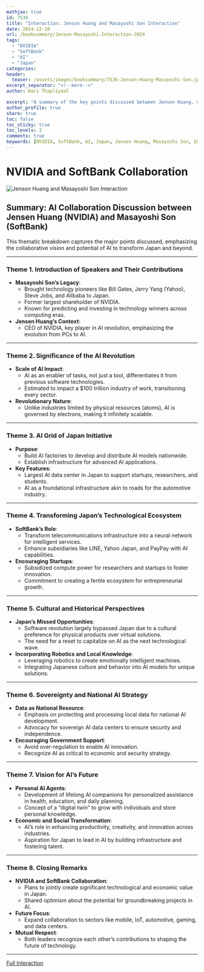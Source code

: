 ```yaml
---
mathjax: true
id: 7536
title: "Interaction: Jenson Huang and Masayoshi Son Interaction"
date: 2024-12-10
url: /booksummary/Jenson-Masayoshi-Interaction-2024
tags:
  - "NVIDIA"
  - "SoftBank"
  - "AI"
  - "Japan"
categories:
header:
  teaser: /assets/images/booksummary/7536-Jenson-Huang-Masayoshi-Son.jpg
excerpt_separator: "<!--more-->"
author: Hari Thapliyaal

excerpt: "A summary of the key points discussed between Jensen Huang, CEO of NVIDIA, and Masayoshi Son, CEO of SoftBank, regarding their collaboration on AI technology and the future of AI in Japan. "
author_profile: true
share: true
toc: false
toc_sticky: true
toc_levels: 3
comments: true
keywords: [NVIDIA, SoftBank, AI, Japan, Jensen Huang, Masayoshi Son, Entrepreneur, Innovator, Business Leader]
---
```


# NVIDIA and SoftBank Collaboration

![Jenson Huang and Masayoshi Son Interaction](/assets/images/booksummary/7536-Jenson-Huang-Masayoshi-Son.jpg)

## Summary: AI Collaboration Discussion between Jensen Huang (NVIDIA) and Masayoshi Son (SoftBank)

This thematic breakdown captures the major points discussed, emphasizing the collaborative vision and potential of AI to transform Japan and beyond.

---

### **Theme 1. Introduction of Speakers and Their Contributions**
- **Masayoshi Son’s Legacy**:
  - Brought technology pioneers like Bill Gates, Jerry Yang (Yahoo), Steve Jobs, and Alibaba to Japan.
  - Former largest shareholder of NVIDIA.
  - Known for predicting and investing in technology winners across computing eras.
- **Jensen Huang’s Context**:
  - CEO of NVIDIA, key player in AI revolution, emphasizing the evolution from PCs to AI.

---

### **Theme 2. Significance of the AI Revolution**
- **Scale of AI Impact**:
  - AI as an enabler of tasks, not just a tool, differentiates it from previous software technologies.
  - Estimated to impact a $100 trillion industry of work, transitioning every sector.
- **Revolutionary Nature**:
  - Unlike industries limited by physical resources (atoms), AI is governed by electrons, making it infinitely scalable.

---

### **Theme 3. AI Grid of Japan Initiative**
- **Purpose**:
  - Build AI factories to develop and distribute AI models nationwide.
  - Establish infrastructure for advanced AI applications.
- **Key Features**:
  - Largest AI data center in Japan to support startups, researchers, and students.
  - AI as a foundational infrastructure akin to roads for the automotive industry.

---

### **Theme 4. Transforming Japan’s Technological Ecosystem**
- **SoftBank’s Role**:
  - Transform telecommunications infrastructure into a neural network for intelligent services.
  - Enhance subsidiaries like LINE, Yahoo Japan, and PayPay with AI capabilities.
- **Encouraging Startups**:
  - Subsidized compute power for researchers and startups to foster innovation.
  - Commitment to creating a fertile ecosystem for entrepreneurial growth.

---

### **Theme 5. Cultural and Historical Perspectives**
- **Japan’s Missed Opportunities**:
  - Software revolution largely bypassed Japan due to a cultural preference for physical products over virtual solutions.
  - The need for a reset to capitalize on AI as the next technological wave.
- **Incorporating Robotics and Local Knowledge**:
  - Leveraging robotics to create emotionally intelligent machines.
  - Integrating Japanese culture and behavior into AI models for unique solutions.

---

### **Theme 6. Sovereignty and National AI Strategy**
- **Data as National Resource**:
  - Emphasis on protecting and processing local data for national AI development.
  - Advocacy for sovereign AI data centers to ensure security and independence.
- **Encouraging Government Support**:
  - Avoid over-regulation to enable AI innovation.
  - Recognize AI as critical to economic and security strategy.

---

### **Theme 7. Vision for AI’s Future**
- **Personal AI Agents**:
  - Development of lifelong AI companions for personalized assistance in health, education, and daily planning.
  - Concept of a “digital twin” to grow with individuals and store personal knowledge.
- **Economic and Social Transformation**:
  - AI’s role in enhancing productivity, creativity, and innovation across industries.
  - Aspiration for Japan to lead in AI by building infrastructure and fostering talent.

---

### **Theme 8. Closing Remarks**
- **NVIDIA and SoftBank Collaboration**:
  - Plans to jointly create significant technological and economic value in Japan.
  - Shared optimism about the potential for groundbreaking projects in AI.
- **Future Focus**:
  - Expand collaboration to sectors like mobile, IoT, automotive, gaming, and data centers.
- **Mutual Respect**:
  - Both leaders recognize each other’s contributions to shaping the future of technology.

---



[Full Interaction](https://www.youtube.com/watch?v=HCSge0jKQME)
